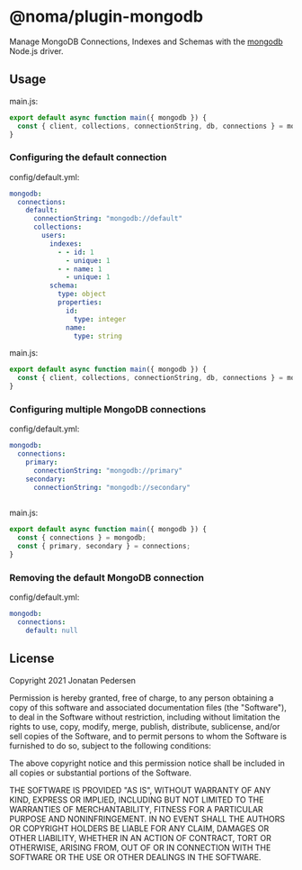 # @noma/plugin-mongodb

Manage MongoDB Connections, Indexes and Schemas with the [mongodb](https://www.npmjs.com/package/mongodb) Node.js driver.

## Usage

main.js:

```js
export default async function main({ mongodb }) {
  const { client, collections, connectionString, db, connections } = mongodb;
}
```
### Configuring the default connection

config/default.yml:

```yml
mongodb:
  connections:
    default:
      connectionString: "mongodb://default"
      collections:
        users:
          indexes:
            - - id: 1
              - unique: 1
            - - name: 1
              - unique: 1
          schema:
            type: object
            properties:
              id:
                type: integer
              name:
                type: string
```

main.js:

```js
export default async function main({ mongodb }) {
  const { client, collections, connectionString, db, connections } = mongodb;
}
```

### Configuring multiple MongoDB connections

config/default.yml:

```yml
mongodb:
  connections:
    primary:
      connectionString: "mongodb://primary"
    secondary:
      connectionString: "mongodb://secondary"
            
```

main.js:

```js
export default async function main({ mongodb }) {
  const { connections } = mongodb;
  const { primary, secondary } = connections;
}
```

### Removing the default MongoDB connection

config/default.yml:

```yml
mongodb:
  connections:
    default: null
```

## License

Copyright 2021 Jonatan Pedersen 

Permission is hereby granted, free of charge, to any person obtaining a copy of this software and associated documentation files (the "Software"), to deal in the Software without restriction, including without limitation the rights to use, copy, modify, merge, publish, distribute, sublicense, and/or sell copies of the Software, and to permit persons to whom the Software is furnished to do so, subject to the following conditions:

The above copyright notice and this permission notice shall be included in all copies or substantial portions of the Software.

THE SOFTWARE IS PROVIDED "AS IS", WITHOUT WARRANTY OF ANY KIND, EXPRESS OR IMPLIED, INCLUDING BUT NOT LIMITED TO THE WARRANTIES OF MERCHANTABILITY, FITNESS FOR A PARTICULAR PURPOSE AND NONINFRINGEMENT. IN NO EVENT SHALL THE AUTHORS OR COPYRIGHT HOLDERS BE LIABLE FOR ANY CLAIM, DAMAGES OR OTHER LIABILITY, WHETHER IN AN ACTION OF CONTRACT, TORT OR OTHERWISE, ARISING FROM, OUT OF OR IN CONNECTION WITH THE SOFTWARE OR THE USE OR OTHER DEALINGS IN THE SOFTWARE.
